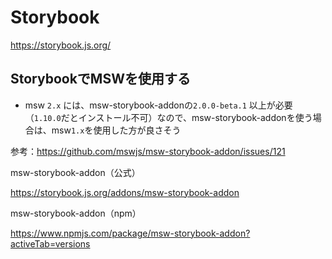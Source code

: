 # Storybook
https://storybook.js.org/

## StorybookでMSWを使用する
- msw `2.x` には、msw-storybook-addonの`2.0.0-beta.1` 以上が必要（`1.10.0`だとインストール不可）なので、msw-storybook-addonを使う場合は、msw`1.x`を使用した方が良さそう

参考：https://github.com/mswjs/msw-storybook-addon/issues/121

msw-storybook-addon（公式）

https://storybook.js.org/addons/msw-storybook-addon

msw-storybook-addon（npm）

https://www.npmjs.com/package/msw-storybook-addon?activeTab=versions